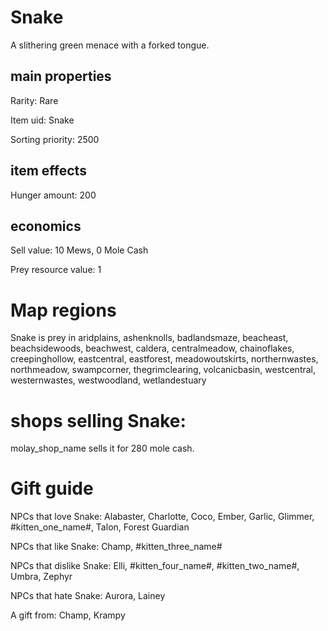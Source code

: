 # Snake

A slithering green menace with a forked tongue.

## main properties

Rarity: Rare

Item uid: Snake

Sorting priority: 2500

## item effects

Hunger amount: 200

## economics

Sell value: 10 Mews, 0 Mole Cash

Prey resource value: 1

# Map regions

Snake is prey in aridplains, ashenknolls, badlandsmaze, beacheast, beachsidewoods, beachwest, caldera, centralmeadow, chainoflakes, creepinghollow, eastcentral, eastforest, meadowoutskirts, northernwastes, northmeadow, swampcorner, thegrimclearing, volcanicbasin, westcentral, westernwastes, westwoodland, wetlandestuary

# shops selling Snake:

molay_shop_name sells it for 280 mole cash.

# Gift guide

NPCs that love Snake: Alabaster, Charlotte, Coco, Ember, Garlic, Glimmer, #kitten_one_name#, Talon, Forest Guardian

NPCs that like Snake: Champ, #kitten_three_name#

NPCs that dislike Snake: Elli, #kitten_four_name#, #kitten_two_name#, Umbra, Zephyr

NPCs that hate Snake: Aurora, Lainey

A gift from: Champ, Krampy